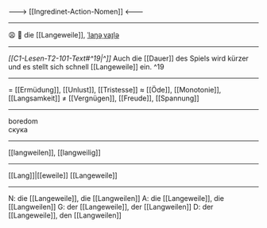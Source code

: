 ---> [[Ingredinet-Action-Nomen]] <---

---
😩 🔴 die [[Langeweile]], [ˈlaŋəˌvaɪ̯lə](https://youglish.com/pronounce/Langeweile/german)

---
*[[C1-Lesen-T2-101-Text#^19|^]]* Auch die [[Dauer]] des Spiels wird kürzer und es stellt sich schnell [[Langeweile]] ein. ^19


---
= [[Ermüdung]], [[Unlust]], [[Tristesse]]
≈ [[Öde]], [[Monotonie]], [[Langsamkeit]]
≠ [[Vergnügen]], [[Freude]], [[Spannung]]

---
boredom  
скука

---
[[langweilen]], [[langweilig]]

---
[[Lang]]|[[eweile]]
[[Langeweile]]


---
N: die [[Langeweile]], die [[Langweilen]]
A: die [[Langeweile]], die [[Langweilen]]
G: der [[Langeweile]], der [[Langweilen]]
D: der [[Langeweile]], den [[Langweilen]]
